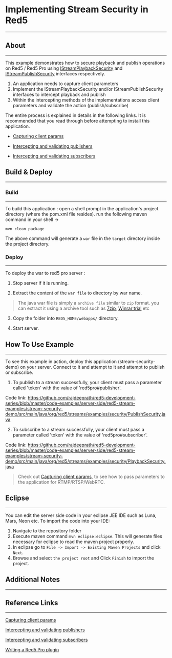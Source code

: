 # Implementing Stream Security in Red5
---


## About
---

This example demonstrates how to secure playback and publish operations on Red5 / Red5 Pro using [IStreamPlaybackSecurity](http://red5.org/javadoc/red5-server-common/org/red5/server/api/stream/IStreamPlaybackSecurity.html) and [IStreamPublishSecurity](http://red5.org/javadoc/red5-server-common/org/red5/server/api/stream/IStreamPublishSecurity.html) interfaces respectively.

1. An application needs to capture client parameters 
2. Implement the IStreamPlaybackSecurity and/or IStreamPublishSecurity interfaces to intercept playback and publish 
3. Within the intercepting methods of the implementations access client parameters and validate the action (publish/subscribe)

The entire process is explained in details in the following links. It is recommended that you read through before attempting to install this application.


* [Capturing client params](http://flashvisions.com/capturing-client-parameters-in-a-red5pro-application)

* [Intercepting and validating publishers](http://flashvisions.com/authenticating-publishers-in-a-red5pro-application)

* [Intercepting and validating subscribers](http://flashvisions.com/authenticating-subscribers-in-a-red5pro-application)




## Build & Deploy
---

### Build
---

To build this application : open a shell prompt in the application's project directory (where the pom.xml file resides). run the following maven command in your shell -> 

``` 
mvn clean package 

```

The above command will generate a `war` file in the `target` directory inside the project directory. 


### Deploy
---

To deploy the war to red5 pro server :

1. Stop server if it is running.

2. Extract the content of the `war file` to directory by war name. 

> The java war file is simply a `archive file` similar to `zip` format. you can extract it using a archive tool such as [7zip](#http://www.7-zip.org/), [Winrar trial](#http://www.rarlab.com/download.htm) etc

3. Copy the folder into `RED5_HOME/webapps/` directory.

4. Start server.



## How To Use Example
---

To see this example in action, deploy this application (stream-security-demo) on your server. Connect to it and attempt to it and attempt to publish or subscribe.


1. To publish to a stream successfully, your client must pass a parameter called 'token' with the value of 'red5pro#publisher'.

Code link: https://github.com/rajdeeprath/red5-development-series/blob/master/code-examples/server-side/red5-stream-examples/stream-security-demo/src/main/java/org/red5/streams/examples/security/PublishSecurity.java


2. To subscribe to a stream successfully, your client must pass a parameter called 'token' with the value of 'red5pro#subscriber'.

Code link: https://github.com/rajdeeprath/red5-development-series/blob/master/code-examples/server-side/red5-stream-examples/stream-security-demo/src/main/java/org/red5/streams/examples/security/PlaybackSecurity.java


> Check out [Capturing client params](http://flashvisions.com/capturing-client-parameters-in-a-red5pro-application), to see how to pass parameters to the application for RTMP/RTSP/WebRTC.


## Eclipse
---

You can edit the server side code in your eclipse JEE IDE such as Luna, Mars, Neon etc. To import the code into your IDE:

1. Navigate to the repository folder
2. Execute maven command `mvn eclipse:eclipse`. This will generate files necessary for eclipse to read the maven project properly.
3. In eclipse go to `File -> Import -> Existing Maven Projects` and click `Next`.
4. Browse and select `the project root` and Click `Finish` to import the project.



## Additional Notes
---



## Reference Links
---

[Capturing client params](http://flashvisions.com/capturing-client-parameters-in-a-red5pro-application)

[Intercepting and validating publishers](http://flashvisions.com/authenticating-publishers-in-a-red5pro-application)

[Intercepting and validating subscribers](http://flashvisions.com/authenticating-subscribers-in-a-red5pro-application)

[Writing a Red5 Pro plugin](https://red5pro.com/docs/serverside-guide/plugin-development.html)


